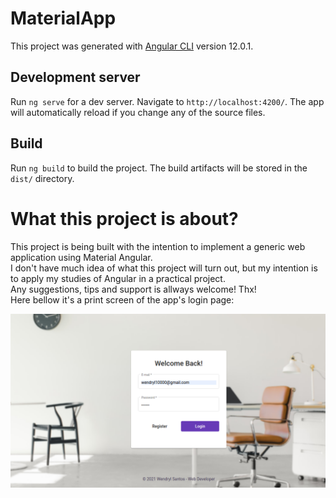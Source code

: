 # MaterialApp

This project was generated with [Angular CLI](https://github.com/angular/angular-cli) version 12.0.1.

## Development server

Run `ng serve` for a dev server. Navigate to `http://localhost:4200/`. The app will automatically reload if you change any of the source files.

## Build

Run `ng build` to build the project. The build artifacts will be stored in the `dist/` directory.

# What this project is about?

This project is being built with the intention to implement a generic web application using Material Angular.<br>
I don't have much idea of what this project will turn out, but my intention is to apply my studies of Angular in a practical project.<br>
Any suggestions, tips and support is allways welcome! Thx!<br>
Here bellow it's a print screen of the app's login page:


![Logn page Screenshot](https://raw.githubusercontent.com/Wendryl/material-app/master/print.png)
